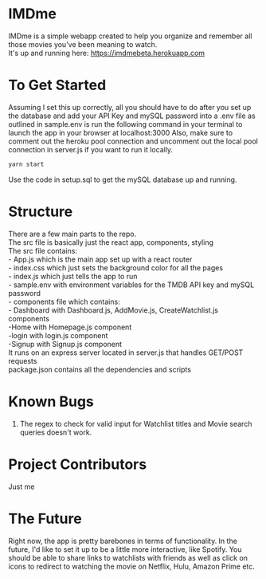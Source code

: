 # IMDme 

IMDme is a simple webapp created to help you organize and remember all those movies you've been meaning to watch. <br/>
It's up and running here: https://imdmebeta.herokuapp.com

# To Get Started

Assuming I set this up correctly, all you should have to do after you set up the database 
and add your API Key and mySQL password into a .env file as outlined in sample.env 
is run the following command in your terminal to launch the app in your browser at localhost:3000
Also, make sure to comment out the heroku pool connection and uncomment out the local pool connection
in server.js if you want to run it locally.

```bash
yarn start
```

Use the code in setup.sql to get the mySQL database up and running.


# Structure
There are a few main parts to the repo. <br/>
The src file is basically just the react app, components, styling<br/>
The src file contains: <br/>
     - App.js which is the main app set up with a react router<br/>
     - index.css which just sets the background color for all the pages<br/>
     - index.js which just tells the app to run<br/>
     - sample.env with environment variables for the TMDB API key and mySQL password<br/>
    - components file which contains:<br/>
       - Dashboard with Dashboard.js, AddMovie.js, CreateWatchlist.js components<br/>
        -Home with Homepage.js component<br/>
        -login with login.js component<br/>
        -Signup with Signup.js component<br/>
It runs on an express server located in server.js that handles GET/POST requests<br/>
package.json contains all the dependencies and scripts<br/>


# Known Bugs
1) The regex to check for valid input for Watchlist titles and Movie search queries doesn't work.

# Project Contributors
Just me

# The Future

Right now, the app is pretty barebones in terms of functionality. In the future, I'd like to set it up to be
a little more interactive, like Spotify. You should be able to share links to watchlists with friends as well
as click on icons to redirect to watching the movie on Netflix, Hulu, Amazon Prime etc. 



